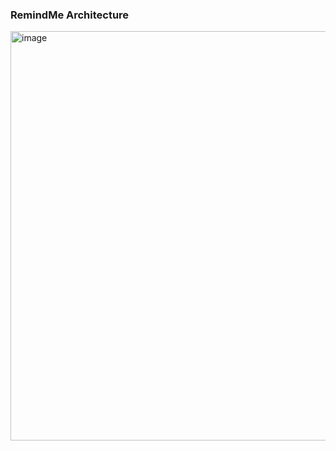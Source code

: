 ### RemindMe Architecture

<img width="655" alt="image" src="https://github.com/user-attachments/assets/0b8f3574-d485-441c-8784-5b06bde4bc81">

